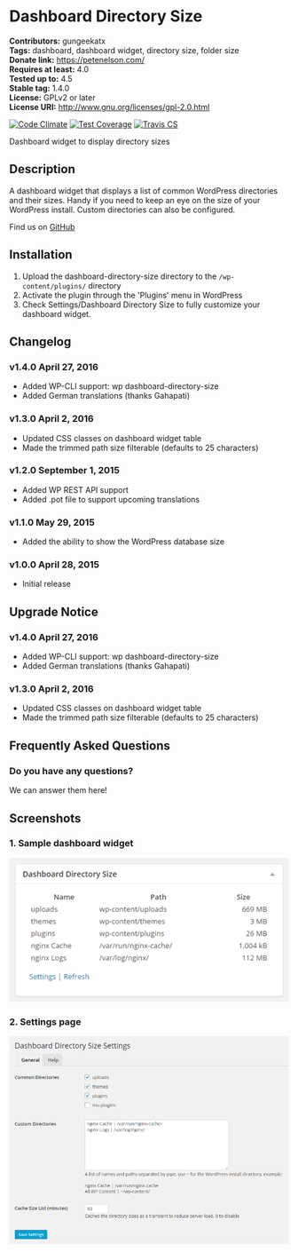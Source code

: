 # Dashboard Directory Size #
**Contributors:** gungeekatx  
**Tags:** dashboard, dashboard widget, directory size, folder size  
**Donate link:** https://petenelson.com/  
**Requires at least:** 4.0  
**Tested up to:** 4.5  
**Stable tag:** 1.4.0  
**License:** GPLv2 or later  
**License URI:** http://www.gnu.org/licenses/gpl-2.0.html  

[![Code Climate](https://codeclimate.com/github/petenelson/dashboard-directory-size/badges/gpa.svg)](https://codeclimate.com/github/petenelson/dashboard-directory-size)
[![Test Coverage](https://codeclimate.com/github/petenelson/dashboard-directory-size/badges/coverage.svg)](https://codeclimate.com/github/petenelson/dashboard-directory-size/coverage)
[![Travis CS](https://api.travis-ci.org/petenelson/dashboard-directory-size.svg)](https://travis-ci.org/petenelson/dashboard-directory-size)


Dashboard widget to display directory sizes

## Description ##

A dashboard widget that displays a list of common WordPress directories and their sizes.  Handy if you need to keep an eye on the size of your WordPress install.  Custom directories can also be configured.

Find us on [GitHub](https://github.com/petenelson/dashboard-directory-size)


## Installation ##

1. Upload the dashboard-directory-size directory to the `/wp-content/plugins/` directory
2. Activate the plugin through the 'Plugins' menu in WordPress
3. Check Settings/Dashboard Directory Size to fully customize your dashboard widget.


## Changelog ##

### v1.4.0 April 27, 2016 ###
* Added WP-CLI support: wp dashboard-directory-size
* Added German translations (thanks Gahapati)

### v1.3.0 April 2, 2016 ###
* Updated CSS classes on dashboard widget table
* Made the trimmed path size filterable (defaults to 25 characters)

### v1.2.0 September 1, 2015 ###
* Added WP REST API support
* Added .pot file to support upcoming translations

### v1.1.0 May 29, 2015 ###
* Added the ability to show the WordPress database size

### v1.0.0 April 28, 2015 ###
* Initial release


## Upgrade Notice ##

### v1.4.0 April 27, 2016 ###
* Added WP-CLI support: wp dashboard-directory-size
* Added German translations (thanks Gahapati)

### v1.3.0 April 2, 2016 ###
* Updated CSS classes on dashboard widget table
* Made the trimmed path size filterable (defaults to 25 characters)


## Frequently Asked Questions ##

### Do you have any questions? ###
We can answer them here!


## Screenshots ##

### 1. Sample dashboard widget ###
![Sample dashboard widget](https://raw.githubusercontent.com/petenelson/dashboard-directory-size/master/assets/screenshot-1.png)

### 2. Settings page ###
![Settings page](https://raw.githubusercontent.com/petenelson/dashboard-directory-size/master/assets/screenshot-2.png)

